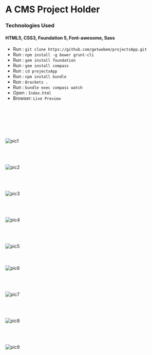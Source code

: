 # A CMS Project Holder
### Technologies Used
#### HTML5, CSS3, Foundation 5, Font-awesome, Sass
 - Run  :  `git clone https://github.com/getwebem/projectsApp.git`
 - Run :  `npm install -g bower grunt-cli`
 - Run :  `gem install foundation`
 - Run :  `gem install compass`
 - Run :  `cd projectsApp`
 - Run :  `npm install bundle`
 - Run :  `Brackets .`
 - Run :  `bundle exec compass watch`
 - Open :  `Index.html`
 - Browser:  `Live Preview`  

<br/><br/>
<br/><br/>
<br/><br/>
![pic1](https://raw.githubusercontent.com/getwebem/README/master/projectsApp/Screen%20Shot%202017-06-02%20at%2011.20.51.png)
<br/><br/>

<br/><br/>
![pic2](https://raw.githubusercontent.com/getwebem/README/master/projectsApp/Screen%20Shot%202017-06-02%20at%2011.20.58.png)
<br/><br/>

<br/><br/>
![pic3](https://raw.githubusercontent.com/getwebem/README/master/projectsApp/Screen%20Shot%202017-06-02%20at%2011.21.02.png)
<br/><br/>

<br/><br/>
![pic4](https://raw.githubusercontent.com/getwebem/README/master/projectsApp/Screen%20Shot%202017-06-02%20at%2011.21.05.png)
<br/><br/>

<br/><br/>
![pic5](https://raw.githubusercontent.com/getwebem/README/master/projectsApp/Screen%20Shot%202017-06-02%20at%2011.21.08.png)
<br/><br/>
<br/><br/>
![pic6](https://raw.githubusercontent.com/getwebem/README/master/projectsApp/Screen%20Shot%202017-06-02%20at%2011.22.32.png)
<br/><br/>

<br/><br/>
![pic7](https://raw.githubusercontent.com/getwebem/README/master/projectsApp/Screen%20Shot%202017-06-02%20at%2011.22.43.png)
<br/><br/>

<br/><br/>
![pic8](https://raw.githubusercontent.com/getwebem/README/master/projectsApp/Screen%20Shot%202017-06-02%20at%2011.22.48.png)
<br/><br/>

<br/><br/>
![pic9](https://raw.githubusercontent.com/getwebem/README/master/projectsApp/Screen%20Shot%202017-06-02%20at%2011.23.35.png)
<br/><br/>
<br/><br/>
<br/><br/>











